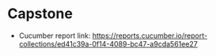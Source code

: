 # Capstone 
- Cucumber report link:  https://reports.cucumber.io/report-collections/ed41c39a-0f14-4089-bc47-a9cda561ee27
